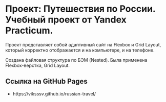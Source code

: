 <h1>Проект: Путешествия по России. Учебный проект от Yandex Practicum.</h1>
<p>Проект представляет собой адаптивный сайт на Flexbox и Grid Layout, который корректно отображается и на компьютере, и на телефоне.</p>
<p>Создана файловая структура по БЭМ (Nested). Была применена Flexbox-верстка, Grid Layout.</p>
<h2>Ссылка на GitHub Pages</h2>
<ul>
<li>https://viksssv.github.io/russian-travel/</li>
</ul>
